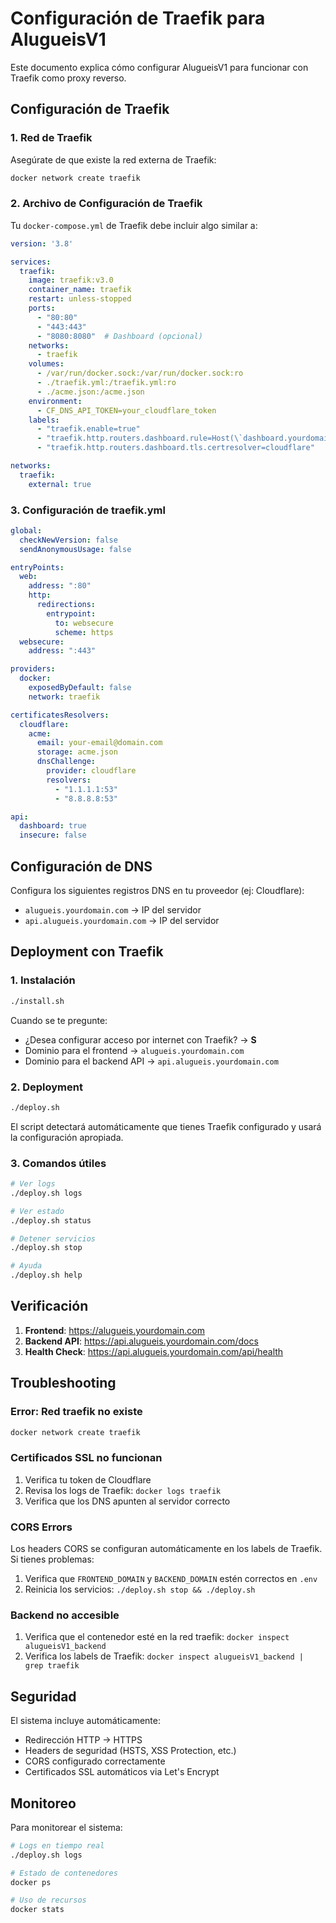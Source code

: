 # Configuración de Traefik para AlugueisV1

Este documento explica cómo configurar AlugueisV1 para funcionar con Traefik como proxy reverso.

## Configuración de Traefik

### 1. Red de Traefik

Asegúrate de que existe la red externa de Traefik:

```bash
docker network create traefik
```

### 2. Archivo de Configuración de Traefik

Tu `docker-compose.yml` de Traefik debe incluir algo similar a:

```yaml
version: '3.8'

services:
  traefik:
    image: traefik:v3.0
    container_name: traefik
    restart: unless-stopped
    ports:
      - "80:80"
      - "443:443"
      - "8080:8080"  # Dashboard (opcional)
    networks:
      - traefik
    volumes:
      - /var/run/docker.sock:/var/run/docker.sock:ro
      - ./traefik.yml:/traefik.yml:ro
      - ./acme.json:/acme.json
    environment:
      - CF_DNS_API_TOKEN=your_cloudflare_token
    labels:
      - "traefik.enable=true"
      - "traefik.http.routers.dashboard.rule=Host(\`dashboard.yourdomain.com\`)"
      - "traefik.http.routers.dashboard.tls.certresolver=cloudflare"

networks:
  traefik:
    external: true
```

### 3. Configuración de traefik.yml

```yaml
global:
  checkNewVersion: false
  sendAnonymousUsage: false

entryPoints:
  web:
    address: ":80"
    http:
      redirections:
        entrypoint:
          to: websecure
          scheme: https
  websecure:
    address: ":443"

providers:
  docker:
    exposedByDefault: false
    network: traefik

certificatesResolvers:
  cloudflare:
    acme:
      email: your-email@domain.com
      storage: acme.json
      dnsChallenge:
        provider: cloudflare
        resolvers:
          - "1.1.1.1:53"
          - "8.8.8.8:53"

api:
  dashboard: true
  insecure: false
```

## Configuración de DNS

Configura los siguientes registros DNS en tu proveedor (ej: Cloudflare):

- `alugueis.yourdomain.com` → IP del servidor
- `api.alugueis.yourdomain.com` → IP del servidor

## Deployment con Traefik

### 1. Instalación

```bash
./install.sh
```

Cuando se te pregunte:
- ¿Desea configurar acceso por internet con Traefik? → **S**
- Dominio para el frontend → `alugueis.yourdomain.com`
- Dominio para el backend API → `api.alugueis.yourdomain.com`

### 2. Deployment

```bash
./deploy.sh
```

El script detectará automáticamente que tienes Traefik configurado y usará la configuración apropiada.

### 3. Comandos útiles

```bash
# Ver logs
./deploy.sh logs

# Ver estado
./deploy.sh status

# Detener servicios
./deploy.sh stop

# Ayuda
./deploy.sh help
```

## Verificación

1. **Frontend**: https://alugueis.yourdomain.com
2. **Backend API**: https://api.alugueis.yourdomain.com/docs
3. **Health Check**: https://api.alugueis.yourdomain.com/api/health

## Troubleshooting

### Error: Red traefik no existe

```bash
docker network create traefik
```

### Certificados SSL no funcionan

1. Verifica tu token de Cloudflare
2. Revisa los logs de Traefik: `docker logs traefik`
3. Verifica que los DNS apunten al servidor correcto

### CORS Errors

Los headers CORS se configuran automáticamente en los labels de Traefik. Si tienes problemas:

1. Verifica que `FRONTEND_DOMAIN` y `BACKEND_DOMAIN` estén correctos en `.env`
2. Reinicia los servicios: `./deploy.sh stop && ./deploy.sh`

### Backend no accesible

1. Verifica que el contenedor esté en la red traefik: `docker inspect alugueisV1_backend`
2. Verifica los labels de Traefik: `docker inspect alugueisV1_backend | grep traefik`

## Seguridad

El sistema incluye automáticamente:

- Redirección HTTP → HTTPS
- Headers de seguridad (HSTS, XSS Protection, etc.)
- CORS configurado correctamente
- Certificados SSL automáticos via Let's Encrypt

## Monitoreo

Para monitorear el sistema:

```bash
# Logs en tiempo real
./deploy.sh logs

# Estado de contenedores
docker ps

# Uso de recursos
docker stats
```
